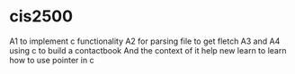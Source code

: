 # cis2500
A1 to implement c functionality A2 for parsing file to get fletch A3 and A4 using c to build a contactbook
And the context of it help new learn to learn how to use pointer in c
